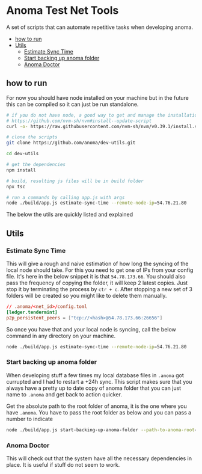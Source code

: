 <h1> Anoma Test Net Tools </h1>
A set of scripts that can automate repetitive tasks when developing anoma.


- [how to run](#how-to-run)
- [Utils](#utils)
  - [Estimate Sync Time](#estimate-sync-time)
  - [Start backing up anoma folder](#start-backing-up-anoma-folder)
  - [Anoma Doctor](#anoma-doctor)

## how to run
For now you should have node installed on your machine but in the future this can be compiled so it can just be run standalone.

```bash
# if you do not have node, a good way to get and manage the installations is nvm
# https://github.com/nvm-sh/nvm#install--update-script
curl -o- https://raw.githubusercontent.com/nvm-sh/nvm/v0.39.1/install.sh | bash

# clone the scripts
git clone https://github.com/anoma/dev-utils.git

cd dev-utils

# get the dependencies
npm install

# build, resulting js files will be in build folder
npx tsc

# run a commands by calling app.js with args
node ./build/app.js estimate-sync-time --remote-node-ip=54.76.21.80
```

The below the utils are quickly listed and explained
## Utils

### Estimate Sync Time
This will give a rough and naive estimation of how long the syncing of the local node should take. For this you need to get one of IPs from your config file. It's here in the below snippet it is that `54.78.173.66`. You should also pass the frequency of copying the folder, it will keep 2 latest copies. Just stop it by terminating the process by `ctr + c`. After stopping a new set of 3 folders will be created so you might like to delete them manually.
```toml
// .anoma/<net_id>/config.toml
[ledger.tendermint]
p2p_persistent_peers = ["tcp://<hash>@54.78.173.66:26656"]
```
So once you have that and your local node is syncing, call the below command in any directory on your machine.

```bash
node ./build/app.js estimate-sync-time --remote-node-ip=54.76.21.80
```

### Start backing up anoma folder
When developing stuff a few times my local database files in `.anoma` got currupted and I had to restart a +24h sync. This script makes sure that you always have a pretty up to date copy of anoma folder that you can just name to `.anoma` and get back to action quicker.

Get the absolute path to the root folder of anoma, it is the one where you have `.anoma`. You have to pass the root folder as below and you can pass a number to indicate 

```bash
node ./build/app.js start-backing-up-anoma-folder --path-to-anoma-root=/my/stuff/anoma --frequency-in-minutes=5
```

### Anoma Doctor
This will check out that the system have all the necessary dependencies in place. It is useful if stuff do not seem to work.